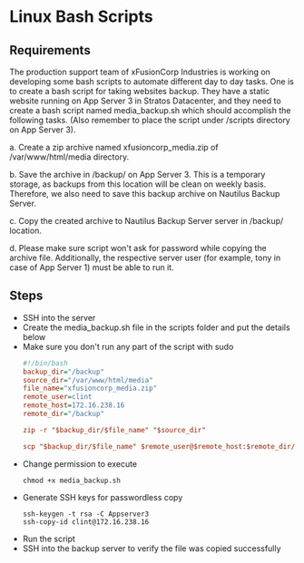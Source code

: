 # Linux Bash Scripts

## Requirements
The production support team of xFusionCorp Industries is working on developing some bash scripts to automate different day to day tasks. One is to create a bash script for taking websites backup. They have a static website running on App Server 3 in Stratos Datacenter, and they need to create a bash script named media_backup.sh which should accomplish the following tasks. (Also remember to place the script under /scripts directory on App Server 3).

a. Create a zip archive named xfusioncorp_media.zip of /var/www/html/media directory.

b. Save the archive in /backup/ on App Server 3. This is a temporary storage, as backups from this location will be clean on weekly basis. Therefore, we also need to save this backup archive on Nautilus Backup Server.

c. Copy the created archive to Nautilus Backup Server server in /backup/ location.

d. Please make sure script won't ask for password while copying the archive file. Additionally, the respective server user (for example, tony in case of App Server 1) must be able to run it. 


## Steps
- SSH into the server
- Create the media_backup.sh file in the scripts folder and put the details below
- Make sure you don't run any part of the script with sudo
  ```ini
  #!/bin/bash
  backup_dir="/backup"
  source_dir="/var/www/html/media"
  file_name="xfusioncorp_media.zip"
  remote_user=clint
  remote_host=172.16.238.16
  remote_dir="/backup"
  
  zip -r "$backup_dir/$file_name" "$source_dir"
  
  scp "$backup_dir/$file_name" $remote_user@$remote_host:$remote_dir/
  ```
- Change permission to execute
  ```console
  chmod +x media_backup.sh
  ```
- Generate SSH keys for passwordless copy
  ```console
  ssh-keygen -t rsa -C Appserver3
  ssh-copy-id clint@172.16.238.16
  ```
- Run the script
- SSH into the backup server to verify the file was copied successfully
